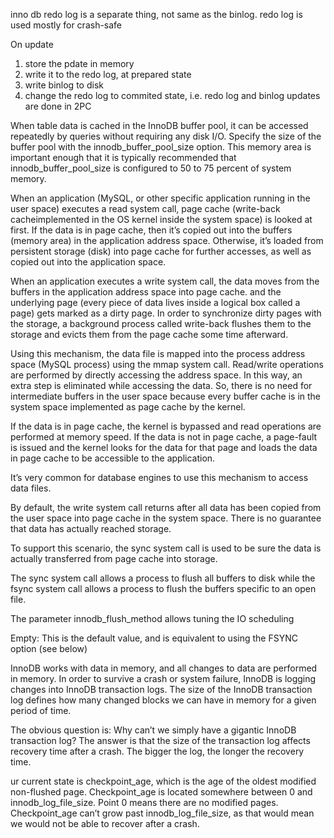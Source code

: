 inno db redo log is a separate thing, not same as the binlog. redo log is used mostly for crash-safe

On update
1. store the pdate in memory
2. write it to the redo log, at prepared state
3. write binlog to disk
4. change the redo log to commited state, i.e. redo log and binlog updates are done in 2PC

When table data is cached in the InnoDB buffer pool, it can be accessed repeatedly by queries without requiring any disk I/O. Specify the size of the buffer pool with the innodb_buffer_pool_size option. This memory area is important enough that it is typically recommended that innodb_buffer_pool_size is configured to 50 to 75 percent of system memory.

When an application (MySQL, or other specific application running in the user space) executes a read system call, page cache (write-back cacheimplemented in the OS kernel inside the system space) is looked at first. If the data is in page cache, then it’s copied out into the buffers (memory area) in the application address space. Otherwise, it’s loaded from persistent storage (disk) into page cache for further accesses, as well as copied out into the application space.

When an application executes a write system call, the data moves from the buffers in the application address space into page cache. and the underlying page (every piece of data lives inside a logical box called a page) gets marked as a dirty page. In order to synchronize dirty pages with the storage, a background process called write-back flushes them to the storage and evicts them from the page cache some time afterward.

Using this mechanism, the data file is mapped into the process address space (MySQL process) using the mmap system call. Read/write operations are performed by directly accessing the address space. In this way, an extra step is eliminated while accessing the data. So, there is no need for intermediate buffers in the user space because every buffer cache is in the system space implemented as page cache by the kernel.

If the data is in page cache, the kernel is bypassed and read operations are performed at memory speed. If the data is not in page cache, a page-fault is issued and the kernel looks for the data for that page and loads the data in page cache to be accessible to the application.

It’s very common for database engines to use this mechanism to access data files.

By default, the write system call returns after all data has been copied from the user space into page cache in the system space. There is no guarantee that data has actually reached storage.

To support this scenario, the sync system call is used to be sure the data is actually transferred from page cache into storage.

The sync system call allows a process to flush all buffers to disk while the fsync system call allows a process to flush the buffers specific to an open file.

The parameter innodb_flush_method allows tuning the IO scheduling

Empty: This is the default value, and is equivalent to using the FSYNC option (see below)

InnoDB works with data in memory, and all changes to data are performed in memory. In order to survive a crash or system failure, InnoDB is logging changes into InnoDB transaction logs. The size of the InnoDB transaction log defines how many changed blocks we can have in memory for a given period of time.

The obvious question is: Why can’t we simply have a gigantic InnoDB transaction log? The answer is that the size of the transaction log affects recovery time after a crash. The bigger the log, the longer the recovery time.

ur current state is checkpoint_age, which is the age of the oldest modified non-flushed page. Checkpoint_age is located somewhere between 0 and innodb_log_file_size. Point 0 means there are no modified pages. Checkpoint_age can’t grow past innodb_log_file_size, as that would mean we would not be able to recover after a crash.

